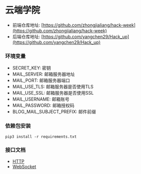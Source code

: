 # 云端学院

- 前端仓库地址: [https://github.com/zhongjialiang/hack-week](https://github.com/zhongjialiang/hack-week)
- 后端仓库地址: [https://github.com/yangchen29/Hack_up](https://github.com/yangchen29/Hack_up)

### 环境变量
- SECRET_KEY: 密钥
- MAIL_SERVER: 邮箱服务器地址
- MAIL_PORT: 邮箱服务器端口
- MAIL_USE_TLS: 邮箱服务器是否使用TLS
- MAIL_USE_SSL: 邮箱服务器是否使用SSL
- MAIL_USERNAME: 邮箱账号
- MAIL_PASSWORD: 邮箱授权码
- BLOG_MAIL_SUBJECT_PREFIX: 邮件前缀

### 依赖包安装
    pip3 install -r requirements.txt

### 接口文档
- [HTTP](https://github.com/yangchen29/Hack_up/blob/master/ApiDoc/ApiDoc_http.md)
- [WebSocket](https://github.com/yangchen29/Hack_up/blob/master/ApiDoc/ApiDoc_websocket.md)

